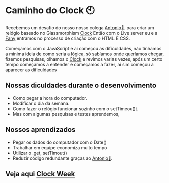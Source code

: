 # Caminho do Clock 🕙
Recebemos um desafio do nosso nosso colega [Antonio🥔](https://github.com/AntonioLourencos).  para criar um relógio baseado no Glassmorphism [Clock](https://github.com/LuanCKRG/01.Glassmorphism-Clock) Então com o Live server eu e a [Fany](https://github.com/fanylouise) entramos no processo de criação com o HTML E CSS.

Começamos com o JavaScript e ai começou as dificuldades, não tínhamos a mínima ideia de como seria a lógica, só sabíamos onde queríamos chegar, fizemos pesquisas, olhamos o [Clock](https://github.com/LuanCKRG/01.Glassmorphism-Clock) e revimos varias vezes, após um certo tempo começamos a entender e começamos a fazer, ai sim começou a aparecer as dificuldades


## Nossas diculdades durante o desenvolvimento
- Como pegar a hora do computador.
- Modificar o dia da semana.
- Como fazer o relógio funcionar sozinho com o setTimeou()t.
- Mas com algumas pesquisas e testes aprendemos,  

## Nossos aprendizados
- Pegar os dados do computador com o Date()
- Trabalhar em equipe economiza muito tempo
- Utilizar o .get, setTimout()
- Reduzir código redundante graças ao [Antonio🥔](https://github.com/AntonioLourencos).

## Veja aqui [Clock Week](https://clockweek.netlify.app/)
